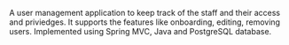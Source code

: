A user management application to keep track of the staff and their access and priviedges. It supports the features like onboarding, editing, removing users. 
Implemented using Spring MVC, Java and PostgreSQL database.
